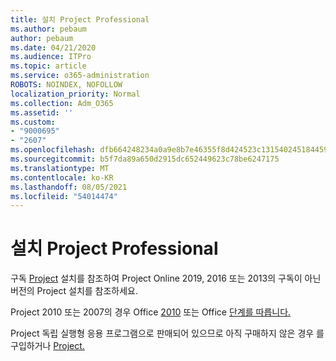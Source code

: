 ```yaml
---
title: 설치 Project Professional
ms.author: pebaum
author: pebaum
ms.date: 04/21/2020
ms.audience: ITPro
ms.topic: article
ms.service: o365-administration
ROBOTS: NOINDEX, NOFOLLOW
localization_priority: Normal
ms.collection: Adm_O365
ms.assetid: ''
ms.custom:
- "9000695"
- "2607"
ms.openlocfilehash: dfb664248234a0a9e8b7e46355f8d424523c131540245184459556dc100a4924
ms.sourcegitcommit: b5f7da89a650d2915dc652449623c78be6247175
ms.translationtype: MT
ms.contentlocale: ko-KR
ms.lasthandoff: 08/05/2021
ms.locfileid: "54014474"
---
```

# <a name="install-project-professional"></a>설치 Project Professional

구독 [Project](https://support.office.com/article/install-project-7059249b-d9fe-4d61-ab96-5c5bf435f281) 설치를 참조하여 Project Online 2019, 2016 또는 2013의 구독이 아닌 버전의 Project 설치를 참조하세요. 

Project 2010 또는 2007의 경우 Office [2010](https://support.office.com/article/install-office-2010-1b8f3c9b-bdd2-4a4f-8c88-aa756546529d) 또는 Office [단계를 따릅니다.](https://support.office.com/article/install-office-2007-88a8e329-3335-4f82-abb2-ecea3e319657) 

Project 독립 실행형 응용 프로그램으로 판매되어 있으므로 아직 구매하지 않은 경우 를 구입하거나 [Project.](https://www.microsoft.com/evalcenter/evaluate-project) 





